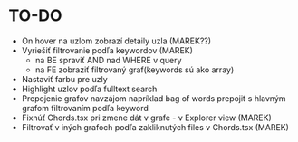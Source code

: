 # TO-DO

- On hover na uzlom zobrazí detaily uzla (MAREK??)
- Vyriešiť filtrovanie podľa keywordov (MAREK)
    - na BE spraviť AND nad WHERE v query
    - na FE zobraziť filtrovaný graf(keywords sú ako array)
- Nastaviť farbu pre uzly 
- Highlight uzlov podľa fulltext search
- Prepojenie grafov navzájom napríklad bag of words prepojiť s hlavným grafom filtrovaním podľa keyword
- Fixnúť Chords.tsx pri zmene dát v grafe - v Explorer view (MAREK)
- Filtrovať v iných grafoch podľa zakliknutých files v Chords.tsx (MAREK)
